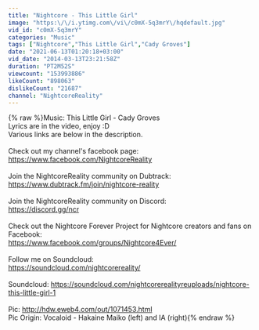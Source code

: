 ```yaml
---
title: "Nightcore - This Little Girl"
image: "https:\/\/i.ytimg.com\/vi\/c0mX-5q3mrY\/hqdefault.jpg"
vid_id: "c0mX-5q3mrY"
categories: "Music"
tags: ["Nightcore","This Little Girl","Cady Groves"]
date: "2021-06-13T01:20:18+03:00"
vid_date: "2014-03-13T23:21:58Z"
duration: "PT2M52S"
viewcount: "153993886"
likeCount: "898063"
dislikeCount: "21687"
channel: "NightcoreReality"
---
```

{% raw %}Music: This Little Girl - Cady Groves<br />Lyrics are in the video, enjoy :D<br />Various links are below in the description.<br /><br />Check out my channel's facebook page: <a rel="nofollow" target="blank" href="https://www.facebook.com/NightcoreReality">https://www.facebook.com/NightcoreReality</a><br /><br />Join the NightcoreReality community on Dubtrack:<br /><a rel="nofollow" target="blank" href="https://www.dubtrack.fm/join/nightcore-reality">https://www.dubtrack.fm/join/nightcore-reality</a><br /><br />Join the NightcoreReality community on Discord:<br /><a rel="nofollow" target="blank" href="https://discord.gg/ncr">https://discord.gg/ncr</a><br /><br />Check out the Nightcore Forever Project for Nightcore creators and fans on Facebook:<br /><a rel="nofollow" target="blank" href="https://www.facebook.com/groups/Nightcore4Ever/">https://www.facebook.com/groups/Nightcore4Ever/</a><br /><br />Follow me on Soundcloud:<br /><a rel="nofollow" target="blank" href="https://soundcloud.com/nightcorereality/">https://soundcloud.com/nightcorereality/</a> <br /><br />Soundcloud: <a rel="nofollow" target="blank" href="https://soundcloud.com/nightcorerealityreuploads/nightcore-this-little-girl-1">https://soundcloud.com/nightcorerealityreuploads/nightcore-this-little-girl-1</a><br /><br />Pic: <a rel="nofollow" target="blank" href="http://hdw.eweb4.com/out/1071453.html">http://hdw.eweb4.com/out/1071453.html</a><br />Pic Origin: Vocaloid - Hakaine Maiko (left) and IA (right){% endraw %}
